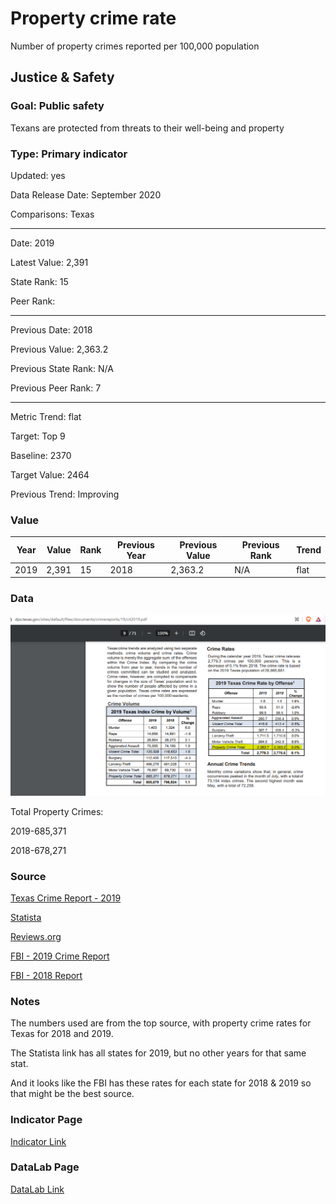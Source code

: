# Property crime rate


Number of property crimes reported per 100,000 population

## Justice & Safety

### Goal: Public safety

Texans are protected from threats to their well-being and property

### Type: Primary indicator

Updated: yes

Data Release Date: September 2020

Comparisons: Texas


----

Date: 2019

Latest Value: 2,391 

State Rank: 15

Peer Rank: 


----

Previous Date: 2018

Previous Value: 2,363.2

Previous State Rank: N/A

Previous Peer Rank: 7


----
Metric Trend: flat

Target: Top 9

Baseline: 2370

Target Value: 2464

Previous Trend: Improving



### Value

| Year |  Value      | Rank     | Previous Year   | Previous Value | Previous Rank | Trend | 
| ----------- | ----------- | ----------- | ----------- | ----------- | ----------- | -----------|
|    2019     |   2,391     |     15      |     2018    |    2,363.2  |    N/A      |     flat   |

### Data

![img](./images/propertycrime.PNG)

Total Property Crimes:

2019-685,371 

2018-678,271

### Source

[Texas Crime Report - 2019](https://www.dps.texas.gov/sites/default/files/documents/crimereports/19/cit2019.pdf)

[Statista](https://www.statista.com/statistics/232575/property-crime-rate-in-the-us-by-state/)

[Reviews.org](https://www.reviews.org/home-security/property-crime-by-state-usa/)

[FBI - 2019 Crime Report](https://ucr.fbi.gov/crime-in-the-u.s/2019/crime-in-the-u.s.-2019/topic-pages/tables/table-5)

[FBI - 2018 Report](https://ucr.fbi.gov/crime-in-the-u.s/2018/crime-in-the-u.s.-2018/topic-pages/tables/table-5)

### Notes

The numbers used are from the top source, with property crime rates for Texas for 2018 and 2019. 

The Statista link has all states for 2019, but no other years for that same stat.

And it looks like the FBI has these rates for each state for 2018 & 2019 so that might be the best source. 


### Indicator Page

[Indicator Link](https://indicators.texas2036.org/indicator/87)

### DataLab Page

[DataLab Link](https://datalab.texas2036.org/dbkqjpe/texas-crime-rate-by-offense-crime-index-by-volume?accesskey=bqthjxg)
